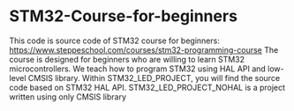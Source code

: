 # STM32-Course-for-beginners
This code is source code of STM32 course for beginners: https://www.steppeschool.com/courses/stm32-programming-course
The course is designed for beginners who are willing to learn STM32 microcontrollers. 
We teach how to program STM32 using HAL API and low-level CMSIS library. 
Within STM32_LED_PROJECT, you will find the source code based on STM32 HAL API. 
STM32_LED_PROJECT_NOHAL is a project written using only CMSIS library
